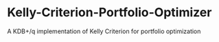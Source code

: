# Kelly-Criterion-Portfolio-Optimizer
A KDB+/q implementation of Kelly Criterion for portfolio optimization
